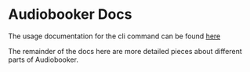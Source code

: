 # Audiobooker Docs

The usage documentation for the cli command can be found [here](cli-usage)

The remainder of the docs here are more detailed pieces about different parts of Audiobooker.
